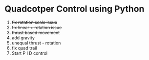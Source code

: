 # Quadcotper Control using Python

1. ~~fix rotation scale issue~~
2. ~~fix linear + rotation issue~~
3. ~~thrust based movement~~
4. ~~add gravity~~
5. unequal thrust - rotation
6. fix quad trail
7. Start P I D control